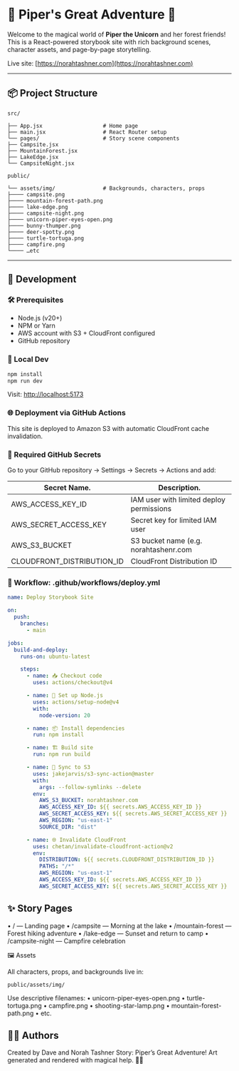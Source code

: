 # 🌄 Piper's Great Adventure 🦄

Welcome to the magical world of **Piper the Unicorn** and her forest friends!  
This is a React-powered storybook site with rich background scenes, character assets, and page-by-page storytelling.

Live site: [https://norahtashner.com](https://norahtashner.com)

---

## 📦 Project Structure

`src/`
```
├── App.jsx                   # Home page
├── main.jsx                  # React Router setup
└── pages/                    # Story scene components
├── Campsite.jsx
├── MountainForest.jsx
├── LakeEdge.jsx
└── CampsiteNight.jsx
```

`public/`
```
└── assets/img/               # Backgrounds, characters, props
├──── campsite.png
├──── mountain-forest-path.png
├──── lake-edge.png
├──── campsite-night.png
├──── unicorn-piper-eyes-open.png
├──── bunny-thumper.png
├──── deer-spotty.png
├──── turtle-tortuga.png
├──── campfire.png
└──── …etc
```

---

## 🚀 Development

### 🛠️ Prerequisites

- Node.js (v20+)
- NPM or Yarn
- AWS account with S3 + CloudFront configured
- GitHub repository

### 🧪 Local Dev

```bash
npm install
npm run dev
```

Visit: <http://localhost:5173>

### 🌐 Deployment via GitHub Actions

This site is deployed to Amazon S3 with automatic CloudFront cache invalidation.

### 🔐 Required GitHub Secrets

Go to your GitHub repository → Settings → Secrets → Actions and add:

|Secret Name.                | Description.                                |
|----------------------------|---------------------------------------------|
| AWS_ACCESS_KEY_ID          | IAM user with limited deploy permissions    |
| AWS_SECRET_ACCESS_KEY      | Secret key for limited IAM user             |
| AWS_S3_BUCKET              | S3 bucket name (e.g. norahtashenr.com       |
| CLOUDFRONT_DISTRIBUTION_ID | CloudFront Distribution ID                  |

### 📁 Workflow: .github/workflows/deploy.yml

```yml
name: Deploy Storybook Site

on:
  push:
    branches:
      - main

jobs:
  build-and-deploy:
    runs-on: ubuntu-latest

    steps:
      - name: 📥 Checkout code
        uses: actions/checkout@v4

      - name: 🔧 Set up Node.js
        uses: actions/setup-node@v4
        with:
          node-version: 20

      - name: 📦 Install dependencies
        run: npm install

      - name: 🏗️ Build site
        run: npm run build

      - name: 🚀 Sync to S3
        uses: jakejarvis/s3-sync-action@master
        with:
          args: --follow-symlinks --delete
        env:
          AWS_S3_BUCKET: norahtashner.com
          AWS_ACCESS_KEY_ID: ${{ secrets.AWS_ACCESS_KEY_ID }}
          AWS_SECRET_ACCESS_KEY: ${{ secrets.AWS_SECRET_ACCESS_KEY }}
          AWS_REGION: "us-east-1"
          SOURCE_DIR: "dist"

      - name: 🌐 Invalidate CloudFront
        uses: chetan/invalidate-cloudfront-action@v2
        env:
          DISTRIBUTION: ${{ secrets.CLOUDFRONT_DISTRIBUTION_ID }}
          PATHS: "/*"
          AWS_REGION: "us-east-1"
          AWS_ACCESS_KEY_ID: ${{ secrets.AWS_ACCESS_KEY_ID }}
          AWS_SECRET_ACCESS_KEY: ${{ secrets.AWS_SECRET_ACCESS_KEY }}
```

## ✨ Story Pages

 • / — Landing page
 • /campsite — Morning at the lake
 • /mountain-forest — Forest hiking adventure
 • /lake-edge — Sunset and return to camp
 • /campsite-night — Campfire celebration

🖼️ Assets

All characters, props, and backgrounds live in:

```
public/assets/img/
```

Use descriptive filenames:
 • unicorn-piper-eyes-open.png
 • turtle-tortuga.png
 • campfire.png
 • shooting-star-lamp.png
 • mountain-forest-path.png
 • etc.

## 👩‍💻 Authors

Created by Dave and Norah Tashner
Story: Piper’s Great Adventure!
Art generated and rendered with magical help. 🦄✨
